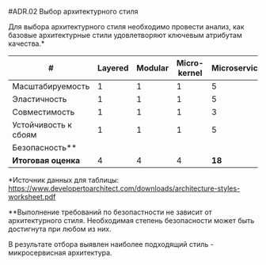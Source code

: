 #ADR.02 Выбор архитектурного стиля

Для выбора архитектурного стиля необходимо провести анализ, как базовые архитектурные стили удовлетворяют ключевым атрибутам качества.*    

| #                    | Layered | Modular     | Micro-kernel | Microservices | Service-based | Service-oriented | Event-driven | Space-based    |
|----------------------|---------|-------------|--------------|---------------|---------------|------------------|--------------|----------------|
| Масштабируемость     | 	1      | 	1          | 	1           | 	5            | 	3            | 	3               | 	5           | 	5             |
| Эластичность         | 	1      | 	1          | 	1           | 	5            | 	2            | 	3               | 	4           | 	5             |
| Совместимость        | 	1      | 	1          | 	1           | 	3            | 	2            | 	5               | 	3           | 	2             |
| Устойчивость к сбоям | 	1      | 	1          | 	1           | 	5            | 	4            | 	3               | 	5           | 	3             |
| Безопасность**       |         |             |              |               |               |                  |              |                |								
| **Итоговая оценка**  | 	4      | 	4          | 	4           | 	**18**       | 	11           | 	14              | 	17          | 	15            |

*Источник данных для таблицы: https://www.developertoarchitect.com/downloads/architecture-styles-worksheet.pdf

**Выполнение требований по безопастности не зависит от архитектурного стиля. Необходимая степень безопасности может быть достигнута при любом из них.

В результате отбора выявлен наиболее подходящий стиль - микросервисная архитектура.


